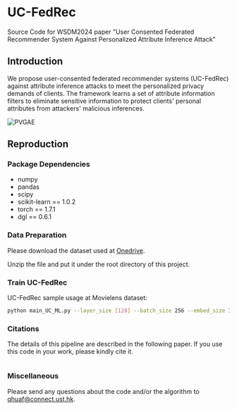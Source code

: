 # UC-FedRec
Source Code for WSDM2024 paper "User Consented Federated Recommender System Against Personalized Attribute Inference Attack"


## Introduction
We propose user-consented federated recommender systems (UC-FedRec) against attribute inference attacks to meet the personalized privacy demands of clients. The framework learns a set of attribute information filters to eliminate sensitive information to protect clients' personal attributes from attackers' malicious inferences.

![PVGAE](framework_UCFedRec.png)

## Reproduction

### Package Dependencies

* numpy
* pandas
* scipy
* scikit-learn == 1.0.2
* torch == 1.7.1
* dgl == 0.6.1

### Data Preparation

Please download the dataset used at [Onedrive](https://hkustconnect-my.sharepoint.com/:u:/g/personal/qhuaf_connect_ust_hk/Eb8tVaBCiXFFpwRtn-pSip8BzNgbGINXzC6cIKEpiaNFzw?e=RomuQ8).

Unzip the file and put it under the root directory of this project.

### Train UC-FedRec

UC-FedRec sample usage at Movielens dataset:

```bash
python main_UC_ML.py --layer_size [128] --batch_size 256 --embed_size 128 --Ks [10] --gpu 3 --lr 0.0001 --model_name sgd_model_run4_1.pkl
```


### Citations
The details of this pipeline are described in the following paper. If you use this code in your work, please kindly cite it.

```bibtex

```

### Miscellaneous

Please send any questions about the code and/or the algorithm to <qhuaf@connect.ust.hk>.
